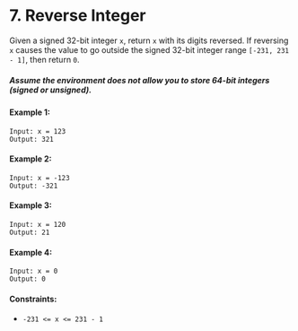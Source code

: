 # 7. Reverse Integer

Given a signed 32-bit integer `x`, return `x` with its digits reversed. If reversing `x` causes the value to go outside the signed 32-bit integer range `[-231, 231 - 1]`, then return `0`.

##### Assume the environment does not allow you to store 64-bit integers (signed or unsigned).


#### Example 1:
```
Input: x = 123
Output: 321
```

#### Example 2:
```
Input: x = -123
Output: -321
```

#### Example 3:
```
Input: x = 120
Output: 21
```

#### Example 4:
```
Input: x = 0
Output: 0
```

#### Constraints:
- `-231 <= x <= 231 - 1`
